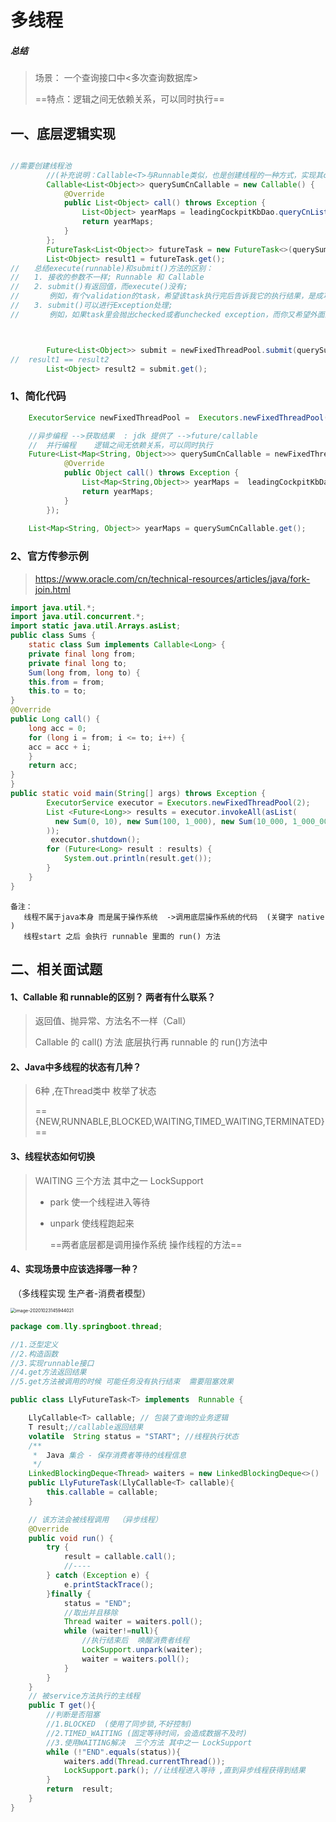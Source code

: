 # **多线程**

##### 总结

>  场景： 一个查询接口中<多次查询数据库>
>
> ==特点：逻辑之间无依赖关系，可以同时执行==



## 一、底层逻辑实现

```Java

//需要创建线程池
		//(补充说明：Callable<T>与Runnable类似，也是创建线程的一种方式，实现其call()方法即可，方法可以有返回值，而且方法上可以抛出异常;)
		Callable<List<Object>> querySumCnCallable = new Callable() {
			@Override
			public List<Object> call() throws Exception {
				List<Object> yearMaps = leadingCockpitKbDao.queryCnList(paraMap);
				return yearMaps;
			}
		};
		FutureTask<List<Object>> futureTask = new FutureTask<>(querySumCnCallable);
		List<Object> result1 = futureTask.get();
//　　总结execute(runnable)和submit()方法的区别：
//　　1. 接收的参数不一样; Runnable 和 Callable
//　　2. submit()有返回值，而execute()没有;
//　　　　例如，有个validation的task，希望该task执行完后告诉我它的执行结果，是成功还是失败，然后继续下面的操作。
//　　3. submit()可以进行Exception处理;
//　　　　例如，如果task里会抛出checked或者unchecked exception，而你又希望外面的调用者能够感知这些exception并做出及时的处理，那么就需要用到submit，通过对Future.get()进行抛出异常的捕获，然后对其进行处理



		Future<List<Object>> submit = newFixedThreadPool.submit(querySumCnCallable);
//  result1 == result2
		List<Object> result2 = submit.get();

```



### **1、简化代码**

```Java
	ExecutorService newFixedThreadPool =  Executors.newFixedThreadPool(10);

	//异步编程 -->获取结果  : jdk 提供了 -->future/callable   
	//	并行编程    逻辑之间无依赖关系，可以同时执行
	Future<List<Map<String, Object>>> querySumCnCallable = newFixedThreadPool.submit(  new Callable(){
			@Override
			public Object call() throws Exception {
				List<Map<String,Object>> yearMaps =  leadingCockpitKbDao.queryCnList(paraMap);
				return yearMaps;
			}
		});
	
	List<Map<String, Object>> yearMaps = querySumCnCallable.get();

```



### **2、官方传参示例**

> https://www.oracle.com/cn/technical-resources/articles/java/fork-join.html

````java
import java.util.*; 
import java.util.concurrent.*; 
import static java.util.Arrays.asList; 
public class Sums {      
    static class Sum implements Callable<Long> {  
    private final long from;       
    private final long to;      
    Sum(long from, long to) {   
    this.from = from;          
    this.to = to;     
}               
@Override    
public Long call() {   
    long acc = 0;       
    for (long i = from; i <= to; i++) {  
    acc = acc + i;        
    }          
    return acc;  
}          
}         
public static void main(String[] args) throws Exception {     
        ExecutorService executor = Executors.newFixedThreadPool(2); 
        List <Future<Long>> results = executor.invokeAll(asList(  
          new Sum(0, 10), new Sum(100, 1_000), new Sum(10_000, 1_000_000)    
        ));       
   		 executor.shutdown();      
        for (Future<Long> result : results) {      
            System.out.println(result.get());  
        }         
	}  
}
````



````
备注：
   线程不属于java本身 而是属于操作系统  ->调用底层操作系统的代码  (关键字 native )
   线程start 之后 会执行 runnable 里面的 run() 方法
````





## 二、相关面试题

#### 1、Callable 和 runnable的区别？ 两者有什么联系？

> 返回值、抛异常、方法名不一样（Call）
>
> Callable 的 call() 方法 底层执行再 runnable 的 run()方法中

#### 2、Java中多线程的状态有几种？

>  6种 ,在Thread类中 枚举了状态
>
> <State>=={NEW,RUNNABLE,BLOCKED,WAITING,TIMED_WAITING,TERMINATED}==

#### 3、线程状态如何切换

> WAITING  三个方法 其中之一 LockSupport
>
> * park 使一个线程进入等待       
>
> * unpark  使线程跑起来
>
>   ==两者底层都是调用操作系统 操作线程的方法==

#### 4、实现场景中应该选择哪一种？

​     （多线程实现   生产者-消费者模型）

<img src="C:\Users\wh-wisdom\AppData\Roaming\Typora\typora-user-images\image-20201023145944021.png" alt="image-20201023145944021" style="zoom:50%;" />

```Java
package com.lly.springboot.thread;

//1.泛型定义
//2.构造函数
//3.实现runnable接口
//4.get方法返回结果
//5.get方法被调用的时候 可能任务没有执行结束  需要阻塞效果

public class LlyFutureTask<T> implements  Runnable {

	LlyCallable<T> callable; // 包装了查询的业务逻辑
	T result;//callable返回结果
	volatile  String status = "START"; //线程执行状态
	/**
	 *  Java 集合 - 保存消费者等待的线程信息
	 */
	LinkedBlockingDeque<Thread> waiters = new LinkedBlockingDeque<>()
	public LlyFutureTask(LlyCallable<T> callable){
    	this.callable = callable;
	}

	// 该方法会被线程调用  （异步线程）
	@Override
	public void run() {
		try {
			result = callable.call();
            //----
		} catch (Exception e) {
			e.printStackTrace();
		}finally {
			status = "END";
            //取出并且移除
			Thread waiter = waiters.poll();
			while (waiter!=null){
                //执行结束后  唤醒消费者线程
				LockSupport.unpark(waiter);
				waiter = waiters.poll();
			}
		}
	}
	// 被service方法执行的主线程
	public T get(){
		//判断是否阻塞
		//1.BLOCKED  (使用了同步锁,不好控制)
		//2.TIMED_WAITING (固定等待时间，会造成数据不及时)
		//3.使用WAITING解决  三个方法 其中之一 LockSupport
        while (!"END".equals(status)){
			waiters.add(Thread.currentThread());
			LockSupport.park(); //让线程进入等待 ,直到异步线程获得到结果
		}
		return  result;
	}
}

```

